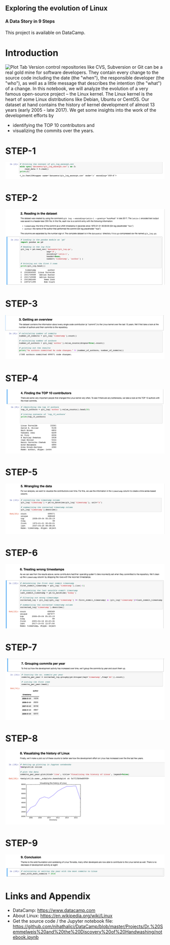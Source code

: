 ## Exploring the evolution of Linux
#### A Data Story in 9 Steps

This project is available on DataCamp.

Introduction
========================================================

![Plot Tab](https://upload.wikimedia.org/wikipedia/commons/3/35/Tux.svg) 
Version control repositories like CVS, Subversion or Git can be a real gold mine for software developers. They contain every change to the source code including the date (the "when"), the responsible developer (the "who"), as well as a little message that describes the intention (the "what") of a change.
In this notebook, we will analyze the evolution of a very famous open-source project – the Linux kernel. The Linux kernel is the heart of some Linux distributions like Debian, Ubuntu or CentOS. Our dataset at hand contains the history of kernel development of almost 13 years (early 2005 - late 2017). We get some insights into the work of the development efforts by
- identifying the TOP 10 contributors and
- visualizing the commits over the years.

STEP-1
========================================================
![Plot Tab](https://github.com/nihathalici/DataCamp/blob/master/Projects/Exploring-the-Evolution-of-Linux/img/1.png)


STEP-2
========================================================
![Plot Tab](https://github.com/nihathalici/DataCamp/blob/master/Projects/Exploring-the-Evolution-of-Linux/img/2.png)



STEP-3
========================================================
![Plot Tab](https://github.com/nihathalici/DataCamp/blob/master/Projects/Exploring-the-Evolution-of-Linux/img/3.png)


STEP-4
========================================================
![Plot Tab](https://github.com/nihathalici/DataCamp/blob/master/Projects/Exploring-the-Evolution-of-Linux/img/4.png)

STEP-5
========================================================
![Plot Tab](https://github.com/nihathalici/DataCamp/blob/master/Projects/Exploring-the-Evolution-of-Linux/img/5.png)

STEP-6
========================================================
![Plot Tab](https://github.com/nihathalici/DataCamp/blob/master/Projects/Exploring-the-Evolution-of-Linux/img/6.png)

STEP-7
========================================================
![Plot Tab](https://github.com/nihathalici/DataCamp/blob/master/Projects/Exploring-the-Evolution-of-Linux/img/7.png)

STEP-8
========================================================
![Plot Tab](https://github.com/nihathalici/DataCamp/blob/master/Projects/Exploring-the-Evolution-of-Linux/img/8.png)

STEP-9
========================================================
![Plot Tab](https://github.com/nihathalici/DataCamp/blob/master/Projects/Exploring-the-Evolution-of-Linux/img/9.png)







Links and Appendix
========================================================

- DataCamp: https://www.datacamp.com
- About Linux: https://en.wikipedia.org/wiki/Linux
- Get the source code / the Jupyter notebook file: https://github.com/nihathalici/DataCamp/blob/master/Projects/Dr.%20Semmelweis%20and%20the%20Discovery%20of%20Handwashing/notebook.ipynb
